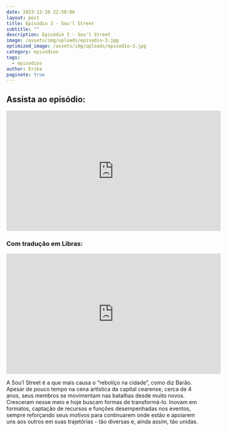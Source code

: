 ```yaml
---
date: 2023-12-26 22:50:00
layout: post
title: Episódio 3 - Sou'l Street
subtitle: ""
description: Episódio 3 - Sou'l Street
image: /assets/img/uploads/episodio-3.jpg
optimized_image: /assets/img/uploads/episodio-3.jpg
category: episódios
tags:
  - episodios
author: Erika
paginate: true
---
```

## Assista ao episódio: 

<iframe width="560" height="315" src="https://www.youtube.com/embed/GJmjUYO0QR8?si=CVjTvvb6BXkTYPVQ" title="YouTube video player" frameborder="0" allow="accelerometer; autoplay; clipboard-write; encrypted-media; gyroscope; picture-in-picture; web-share" allowfullscreen></iframe>

### Com tradução em Libras:

<iframe width="560" height="315" src="https://www.youtube.com/embed/OA0x5u1COQo?si=SAoDAHuOSjhmmYmT" title="YouTube video player" frameborder="0" allow="accelerometer; autoplay; clipboard-write; encrypted-media; gyroscope; picture-in-picture; web-share" allowfullscreen></iframe>

A Sou’l Street é a que mais causa o “reboliço na cidade”, como diz Barão. Apesar de pouco tempo na cena artística da capital cearense, cerca de 4 anos, seus membros se movimentam nas batalhas desde muito novos. Cresceram nesse meio e hoje buscam formas de transformá-lo. Inovam em formatos, captação de recursos e funções desempenhadas nos eventos, sempre reforçando seus motivos para continuarem onde estão e apoiarem uns aos outros em suas trajetórias - tão diversas e, ainda assim, tão unidas.